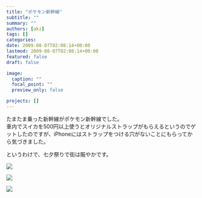 ```yaml
---
title: "ポケモン新幹線"
subtitle: ""
summary: ""
authors: [aki]
tags: []
categories: 
date: 2009-08-07T02:08:14+00:00
lastmod: 2009-08-07T02:08:14+00:00
featured: false
draft: false

image:
  caption: ""
  focal_point: ""
  preview_only: false

projects: []
---
```

たまたま乗った新幹線がポケモン新幹線でした。  
車内でスイカを500円以上使うとオリジナルストラップがもらえるというのでゲットしたのですが、iPhoneにはストラップをつける穴がないことにもらってから気づきました。

というわけで、七夕祭りで街は賑やかです。

[![](http://chezou.files.wordpress.com/2009/08/l_1600_1200_f3df8735-9c7e-45fa-a572-596efa21a5b9.jpeg)](http://chezou.files.wordpress.com/2009/08/l_1600_1200_f3df8735-9c7e-45fa-a572-596efa21a5b9.jpeg)  
  
[![](http://chezou.files.wordpress.com/2009/08/p_1600_1200_1efe7c75-6f73-4a32-b99a-4e58c87d9b82.jpeg)](http://chezou.files.wordpress.com/2009/08/p_1600_1200_1efe7c75-6f73-4a32-b99a-4e58c87d9b82.jpeg)  
  
[![](http://chezou.files.wordpress.com/2009/08/l_1600_1200_8d24e402-cded-4380-b40c-049fdd6bd555.jpeg)](http://chezou.files.wordpress.com/2009/08/l_1600_1200_8d24e402-cded-4380-b40c-049fdd6bd555.jpeg)


